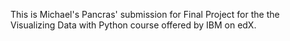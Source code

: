 This is Michael's Pancras' submission for Final Project for the the Visualizing Data with Python course offered by IBM on edX.
